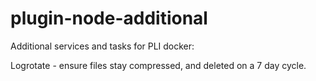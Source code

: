 # plugin-node-additional
Additional services and tasks for PLI docker:

Logrotate - ensure files stay compressed, and deleted on a 7 day cycle.
